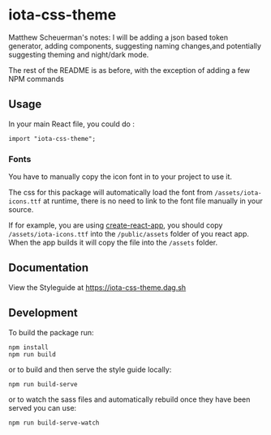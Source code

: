 # iota-css-theme

Matthew Scheuerman's notes: I will be adding a json based token generator, adding components, suggesting naming changes,and potentially suggesting theming and night/dark mode. 

The rest of the README is as before, with the exception of adding a few NPM commands 

## Usage

In your main React file, you could do :

```shell
import "iota-css-theme";
```

### Fonts

You have to manually copy the icon font in to your project to use it.

The css for this package will automatically load the font from `/assets/iota-icons.ttf` at runtime, there is no need to link to the font file manually in your source.

If for example, you are using [create-react-app](https://github.com/facebook/create-react-app), you should copy `/assets/iota-icons.ttf` into the `/public/assets` folder of you react app. When the app builds it will copy the file into the `/assets` folder.

## Documentation

View the Styleguide at <https://iota-css-theme.dag.sh>

## Development

To build the package run:

```shell
npm install
npm run build
```

or to build and then serve the style guide locally:

```shell
npm run build-serve
```

or to watch the sass files and automatically rebuild once they have been served you can use:

```shell
npm run build-serve-watch
```
